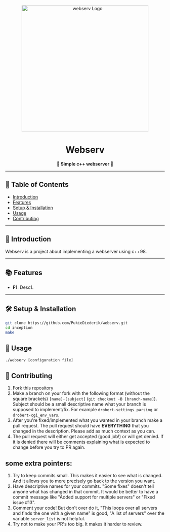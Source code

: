 <p align="center">
  <img src="https://www.memecreator.org/static/images/memes/4886835.jpg" alt="webserv Logo" width="400">
</p>

<h1 align="center">Webserv</h1>

<p align="center">
  <strong>🚀 Simple c++ webserver 🚀</strong>
</p>

---

## 📖 Table of Contents

- [Introduction](#-introduction)
- [Features](#-features)
- [Setup & Installation](#-setup--installation)
- [Usage](#-usage)
- [Contributing](#-contributing)

---

##  📢  Introduction

Webserv is a project about implementing a webserver using c++98. 
  
---

## 📚  Features

- **F1**: Desc1.

---

## 🛠  Setup & Installation

   ```bash
   git clone https://github.com/PukieDiederik/webserv.git
   cd inception 
   make
   ```

## 🧪  Usage

   ```bash
   ./webserv [configuration file]
   ```

## 💪 Contributing

1) Fork this repository
2) Make a branch on your fork with the following format (without the square brackets) `[name]-[subject]` (`git checkout -B [branch-name]`). Subject should be a small descriptive name what your branch is supposed to implement/fix. For example `drobert-settings_parsing` or `drobert-cgi_env_vars`.
3) After you're fixed/implemented what you wanted in your branch make a pull request. The pull request should have **EVERYTHING** that you changed in the description. Please add as much context as you can. 
4) The pull request will either get accepted (good job!) or will get denied. If it is denied there will be comments explaining what is expected to change before you try to PR again.

## some extra pointers:
1) Try to keep commits small. This makes it easier to see what is changed. And it allows you to more precisely go back to the version you want.
2) Have descriptive names for your commits. "Some fixes" doesn't tell anyone what has changed in that commit. It would be better to have a commit message like "Added support for multiple servers" or "Fixed issue #13".
3) Comment your code! But don't over do it, "This loops over all servers and finds the one with a given name" is good, "A list of servers" over the variable `server_list` is not helpful.
4) Try not to make your PR's too big. It makes it harder to review.
